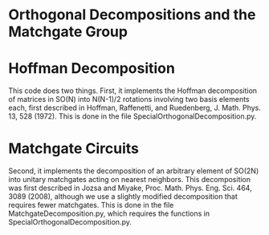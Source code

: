 # Orthogonal Decompositions and the Matchgate Group

# Hoffman Decomposition
This code does two things. First, it implements the Hoffman decomposition of matrices in SO(N) into N(N-1)/2 rotations involving two basis elements each, first described in Hoffman, Raffenetti, and Ruedenberg, J. Math. Phys. 13, 528 (1972). This is done in the file SpecialOrthogonalDecomposition.py.

# Matchgate Circuits
Second, it implements the decomposition of an arbitrary element of SO(2N) into unitary matchgates acting on nearest neighbors. This decomposition was first described in Jozsa and Miyake, Proc. Math. Phys. Eng. Sci. 464, 3089 (2008), although we use a slightly modified decomposition that requires fewer matchgates. This is done in the file MatchgateDecomposition.py, which requires the functions in SpecialOrthogonalDecomposition.py.

